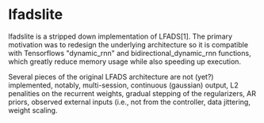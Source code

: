 lfadslite
============

lfadslite is a stripped down implementation of LFADS[1]. The primary motivation was to redesign the underlying architecture so it is compatible with Tensorflows "dynamic_rnn" and bidirectional_dynamic_rnn functions, which greatly reduce memory usage while also speeding up execution.

Several pieces of the original LFADS architecture are not (yet?) implemented, notably, multi-session, continuous (gaussian) output, L2 penalities on the recurrent weights, gradual stepping of the regularizers, AR priors, observed external inputs (i.e., not from the controller, data jittering, weight scaling.